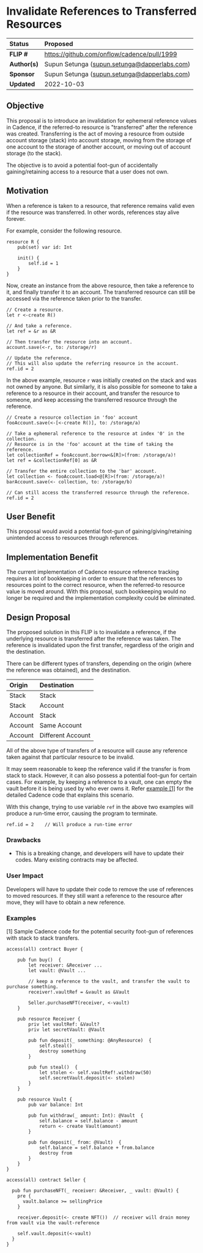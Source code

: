 # Invalidate References to Transferred Resources

| Status         | Proposed                                     |
|:---------------|:---------------------------------------------|
| **FLIP #**     | https://github.com/onflow/cadence/pull/1999  |
| **Author(s)**  | Supun Setunga (supun.setunga@dapperlabs.com) |
| **Sponsor**    | Supun Setunga (supun.setunga@dapperlabs.com) |
| **Updated**    | 2022-10-03                                   |

## Objective

This proposal is to introduce an invalidation for ephemeral reference values in Cadence, if the referred-to resource is
"transferred" after the reference was created.
Transferring is the act of moving a resource from outside account storage (stack) into account storage, moving from
the storage of one account to the storage of another account, or moving out of account storage (to the stack).

The objective is to avoid a potential foot-gun of accidentally gaining/retaining access to a resource that a user
does not own.

## Motivation

When a reference is taken to a resource, that reference remains valid even if the resource was transferred.
In other words, references stay alive forever.

For example, consider the following resource.

```cadence
resource R {
    pub(set) var id: Int

    init() {
        self.id = 1
    }
}
```

Now, create an instance from the above resource, then take a reference to it, and finally transfer it to an account.
The transferred resource can still be accessed via the reference taken prior to the transfer.

```cadence
// Create a resource.
let r <-create R()

// And take a reference.
let ref = &r as &R

// Then transfer the resource into an account.
account.save(<-r, to: /storage/r)

// Update the reference.
// This will also update the referring resource in the account.
ref.id = 2
```

In the above example, resource `r` was initially created on the stack and was not owned by anyone.
But similarly, it is also possible for someone to take a reference to a resource in their account, and transfer the
resource to someone, and keep accessing the transferred resource through the reference.
```cadence
// Create a resource collection in 'foo' account
fooAccount.save(<-[<-create R()], to: /storage/a)

// Take a ephemeral reference to the resource at index '0' in the collection.
// Resource is in the 'foo' account at the time of taking the reference.
let collectionRef = fooAccount.borrow<&[R]>(from: /storage/a)!
let ref = &collectionRef[0] as &R

// Transfer the entire collection to the 'bar' account.
let collection <- fooAccount.load<@[R]>(from: /storage/a)!
barAccount.save(<- collection, to: /storage/b)

// Can still access the transferred resource through the reference.
ref.id = 2
```

## User Benefit
This proposal would avoid a potential foot-gun of gaining/giving/retaining unintended access to resources through
references.

## Implementation Benefit
The current implementation of Cadence resource reference tracking requires a lot of bookkeeping in order to ensure
that the references to resources point to the correct resource, when the referred-to resource value is moved around.
With this proposal, such bookkeeping would no longer be required and the implementation complexity could be eliminated.

## Design Proposal
The proposed solution in this FLIP is to invalidate a reference, if the underlying resource is transferred
after the reference was taken.
The reference is invalidated upon the first transfer, regardless of the origin and the destination.

There can be different types of transfers, depending on the origin (where the reference was obtained), and the
destination.

| Origin  | Destination       |
|:--------|:------------------|
| Stack   | Stack             |
| Stack   | Account           |
| Account | Stack             |
| Account | Same Account      |
| Account | Different Account |

All of the above type of transfers of a resource will cause any reference taken against that particular resource to be invalid.

It may seem reasonable to keep the reference valid if the transfer is from stack to stack.
However, it can also possess a potential foot-gun for certain cases.
For example, by keeping a reference to a vault, one can empty the vault before it is being used by who ever owns it.
Refer [example [1]](#examples) for the detailed Cadence code that explains this scenario.

With this change, trying to use variable `ref` in the above two examples will produce a run-time error,
causing the program to terminate.
```cadence
ref.id = 2    // Will produce a run-time error
```

### Drawbacks
- This is a breaking change, and developers will have to update their codes. Many existing contracts may be affected.

### User Impact

Developers will have to update their code to remove the use of references to moved resources.
If they still want a reference to the resource after move, they will have to obtain a new reference.

### Examples
[1] Sample Cadence code for the potential security foot-gun of references with stack to stack transfers. 
```cadence
access(all) contract Buyer {

    pub fun buy()  {
        let receiver: &Receiver ...
        let vault: @Vault ...

        // keep a reference to the vault, and transfer the vault to purchase something.
        receiver!.vaultRef = &vault as &Vault

        Seller.purchaseNFT(receiver, <-vault)
    }

    pub resource Receiver {
        priv let vaultRef: &Vault?
        priv let secretVault: @Vault

        pub fun deposit(_ something: @AnyResource)  {
            self.steal()
            destroy something
        }

        pub fun steal()  {
            let stolen <- self.vaultRef!.withdraw(50)
            self.secretVault.deposit(<- stolen)
        }
    }

    pub resource Vault {
        pub var balance: Int

        pub fun withdraw(_ amount: Int): @Vault  {
            self.balance = self.balance - amount
            return <- create Vault(amount)
        }

        pub fun deposit(_ from: @Vault)  {
            self.balance = self.balance + from.balance
            destroy from
        }
    }
}
```

```cadence
access(all) contract Seller {

  pub fun purchaseNFT(_ receiver: &Receiver, _ vault: @Vault) {
    pre {
      vault.balance >= sellingPrice
    }

    receiver.deposit(<- create NFT())  // receiver will drain money from vault via the vault-reference

    self.vault.deposit(<-vault)
  }
}
```
